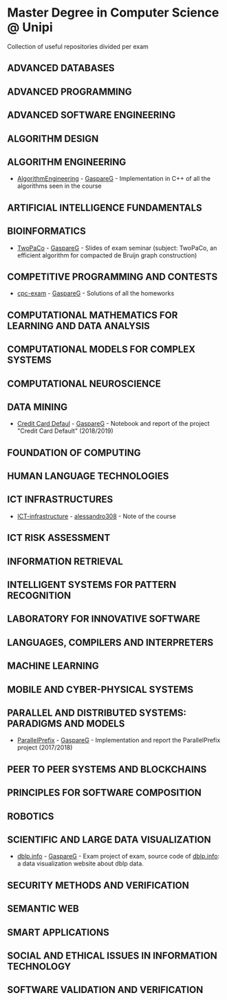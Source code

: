 # Master Degree in Computer Science @ Unipi

Collection of useful repositories divided per exam

ADVANCED DATABASES
-------------------

ADVANCED PROGRAMMING
-------------------

ADVANCED SOFTWARE ENGINEERING
-------------------

ALGORITHM DESIGN
-------------------

ALGORITHM ENGINEERING
-------------------

- [AlgorithmEngineering](https://github.com/GaspareG/AlgorithmEngineering) - [GaspareG](https://github.com/GaspareG) - Implementation in C++ of all the algorithms seen in the course

ARTIFICIAL INTELLIGENCE FUNDAMENTALS
-------------------

BIOINFORMATICS
-------------------

- [TwoPaCo](https://github.com/GaspareG/TwoPaCoPresentation) - [GaspareG](https://github.com/GaspareG) - Slides of exam seminar (subject: TwoPaCo, an efficient algorithm for compacted de Bruijn graph construction)

COMPETITIVE PROGRAMMING AND CONTESTS
-------------------

- [cpc-exam](https://github.com/GaspareG/cpc-exam) - [GaspareG](https://github.com/GaspareG) - Solutions of all the homeworks

COMPUTATIONAL MATHEMATICS FOR LEARNING AND DATA ANALYSIS
-------------------

COMPUTATIONAL MODELS FOR COMPLEX SYSTEMS
-------------------

COMPUTATIONAL NEUROSCIENCE
-------------------

DATA MINING
-------------------

- [Credit Card Defaul](https://github.com/GaspareG/DMUniPi) - [GaspareG](https://github.com/GaspareG) - Notebook and report of the project "Credit Card Default" (2018/2019)

FOUNDATION OF COMPUTING
-------------------

HUMAN LANGUAGE TECHNOLOGIES
-------------------

ICT INFRASTRUCTURES
-------------------

- [ICT-infrastructure](https://github.com/alessandro308/ICT-infrastructure) - [alessandro308](https://github.com/alessandro308) - Note of the course

ICT RISK ASSESSMENT
-------------------

INFORMATION RETRIEVAL
-------------------

INTELLIGENT SYSTEMS FOR PATTERN RECOGNITION
-------------------

LABORATORY FOR INNOVATIVE SOFTWARE
-------------------

LANGUAGES, COMPILERS AND INTERPRETERS
-------------------

MACHINE LEARNING
-------------------

MOBILE AND CYBER-PHYSICAL SYSTEMS
-------------------

PARALLEL AND DISTRIBUTED SYSTEMS: PARADIGMS AND MODELS
-------------------

- [ParallelPrefix](https://github.com/GaspareG/ParallelPrefix) - [GaspareG](https://github.com/GaspareG) - Implementation and report the ParallelPrefix project (2017/2018)

PEER TO PEER SYSTEMS AND BLOCKCHAINS
-------------------

PRINCIPLES FOR SOFTWARE COMPOSITION
-------------------

ROBOTICS
-------------------

SCIENTIFIC AND LARGE DATA VISUALIZATION
-------------------

- [dblp.info](https://github.com/GaspareG/dblp.info) - [GaspareG](https://github.com/GaspareG) - Exam project of exam, source code of [dblp.info](https://dblp.info): a data visualization website about dblp data.

SECURITY METHODS AND VERIFICATION
-------------------

SEMANTIC WEB
-------------------

SMART APPLICATIONS
-------------------

SOCIAL AND ETHICAL ISSUES IN INFORMATION TECHNOLOGY
-------------------

SOFTWARE VALIDATION AND VERIFICATION
-------------------


